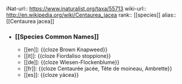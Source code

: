 iNat-url:: https://www.inaturalist.org/taxa/55713
wiki-url:: http://en.wikipedia.org/wiki/Centaurea_jacea
rank:: [[species]]
alias:: [[Centaurea jacea]]
- ### [[Species Common Names]]
	- [[en]]: {{cloze Brown Knapweed}}
	- [[it]]: {{cloze Fiordaliso stoppione}}
	- [[de]]: {{cloze Wiesen-Flockenblume}}
	- [[fr]]: {{cloze Centaurée jacée, Tête de moineau, Ambrette}}
	- [[es]]: {{cloze yácea}}